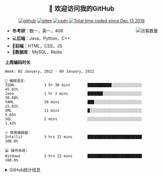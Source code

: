 <h2 align="center">👋 欢迎访问我的GitHub</h2>
<p align="center">
  <a href="https://github.com/eternidad33"><img src="https://img.shields.io/badge/GitHub-ff79c6" alt="github"></a>
  <a href="https://gitee.com/eternidad33"><img src="https://img.shields.io/badge/Gitee-fe7300" alt="gitee"></a>
  <a href="https://blog.csdn.net/qq_42907802"><img src="https://img.shields.io/badge/CSDN-cf000e" alt="csdn"></a>
  <a href="https://wakatime.com/@Tian"><img src="https://wakatime.com/badge/user/938325ad-aa1b-4e8a-8efd-04fff7660bd5.svg" alt="Total time coded since Dec 13 2019" /></a>
</p>

<img align='right' src="https://profile-counter.glitch.me/eternidad33/count.svg" alt="访客数量"/>

- 📚**考研**：数一，英一，408
- 💻**后端**：Java，Python，C++
- 📝**前端**：HTML，CSS，JS
- 💼**数据库**：MySQL，Redis

**上周编码时长**  

<!--START_SECTION:waka-->
```text
Week: 02 January, 2022 - 09 January, 2022

💬 编程语言: 
JSON              1 hr 30 mins        ███████████░░░░░░░░░░░░░░   45.01% 
Java              1 hr 2 mins         ███████░░░░░░░░░░░░░░░░░░   30.88% 
YAML              30 mins             ███░░░░░░░░░░░░░░░░░░░░░░   15.02% 
XML               11 mins             █░░░░░░░░░░░░░░░░░░░░░░░░   5.65% 
SQL               2 mins              ░░░░░░░░░░░░░░░░░░░░░░░░░   1.43%

🔥 常用编辑器: 
IntelliJ          3 hrs 22 mins       █████████████████████████   100.0%

💻 操作系统: 
Windows           3 hrs 22 mins       █████████████████████████   100.0%

```


<!--END_SECTION:waka-->

<details>
<summary>GitHub统计信息</summary>

<br/>

> 动态太少，不好意思展示
> 
> 下面的GitHub统计信息是来自于[github-readme-stats](https://github.com/anuraghazra/github-readme-stats)项目，里边有[中文文档](https://github.com/anuraghazra/github-readme-stats/blob/master/readme_cn.md)

<a href="https://github.com/eternidad33/eternidad33">
  <img align="center" src="https://github-readme-stats.anuraghazra1.vercel.app/api?username=eternidad33&show_icons=true" />
</a>
</details>


